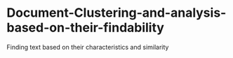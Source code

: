# Document-Clustering-and-analysis-based-on-their-findability
Finding text based on their characteristics and similarity
